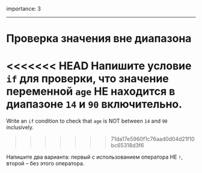 importance: 3

---

# Проверка значения вне диапазона

<<<<<<< HEAD
Напишите условие `if` для проверки, что значение переменной `age` НЕ находится в диапазоне `14` и `90` включительно.
=======
Write an `if` condition to check that `age` is NOT between `14` and `90` inclusively.
>>>>>>> 71da17e5960f1c76aad0d04d21f10bc65318d3f6

Напишите два варианта: первый с использованием оператора НЕ `!`, второй – без этого оператора.
